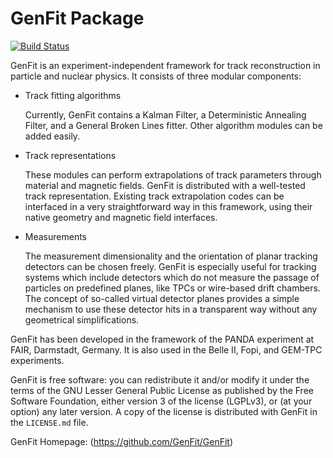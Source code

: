 # GenFit Package

[![Build Status](https://travis-ci.com/GenFit/GenFit.svg?branch=master)](https://travis-ci.com/GenFit/GenFit)

GenFit is an experiment-independent framework for track reconstruction in particle and nuclear physics. It consists of three modular components:

* Track fitting algorithms

  Currently, GenFit contains a Kalman Filter, a Deterministic Annealing Filter, and a General Broken Lines fitter. Other algorithm modules can be added easily.

* Track representations

  These modules can perform extrapolations of track parameters through material and magnetic fields. GenFit is distributed with a well-tested track representation.
  Existing track extrapolation codes can be interfaced in a very straightforward way in this framework, using their native geometry and magnetic field interfaces.

* Measurements
  
  The measurement dimensionality and the orientation of planar tracking detectors can be chosen freely. GenFit is especially useful for tracking systems which include detectors which do not measure the passage of particles on predefined planes, like TPCs or wire-based drift chambers. The concept of so-called virtual detector planes provides a simple mechanism to use these detector hits in a transparent way without any geometrical simplifications.

GenFit has been developed in the framework of the PANDA experiment at FAIR, Darmstadt, Germany. It is also used in the Belle II, Fopi, and GEM-TPC experiments.

GenFit is free software: you can redistribute it and/or modify it under the terms of the GNU Lesser General Public License as published by the Free Software Foundation, either version 3 of the license (LGPLv3), or (at your option) any later version. A copy of the license is distributed with GenFit in the `LICENSE.md` file.

GenFit Homepage: (https://github.com/GenFit/GenFit)
